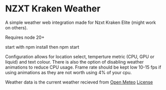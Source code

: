 # NZXT Kraken Weather

A simple weather web integration made for Nzxt Kraken Elite (might work on others).

Requires node 20+

start with npm install then npm start

Configuration allows for location select, temperture metric (CPU, GPU or liquid) and text colour. There is also the option of disabling weather animations to reduce CPU usage. Frame rate should be kept low 10-15 fps if using animations as they are not worth using 4% of your cpu.

Weather data is the current weather recieved from [Open Meteo](https://open-meteo.com/)  [License](https://open-meteo.com/en/license)
